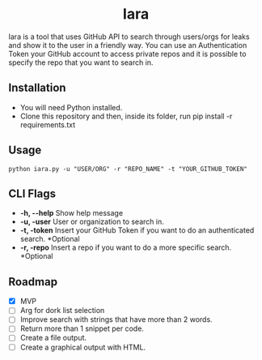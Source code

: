<p align="center">
</p>
<h1 align="center">
  Iara
</h1>
<p>
Iara is a tool that uses GitHub API to search through users/orgs for leaks and show it to the user in a friendly way. You can use an Authentication Token your GitHub account to access private repos and it is possible to specify the repo that you want to search in.
</p>

## Installation
- You will need Python installed.
- Clone this repository and then, inside its folder, run
  pip install -r requirements.txt
  
## Usage

  ```python iara.py -u "USER/ORG" -r "REPO_NAME" -t "YOUR_GITHUB_TOKEN"```

## CLI Flags

-  <b>-h, --help</b>   Show help message
-  <b>-u, -user</b>    User or organization to search in.
-  <b>-t, -token</b>   Insert your GitHub Token if you want to do an authenticated search. *Optional
-  <b>-r, -repo</b>    Insert a repo if you want to do a more specific search. *Optional

## Roadmap

- [x] MVP 
- [ ] Arg for dork list selection
- [ ] Improve search with strings that have more than 2 words.
- [ ] Return more than 1 snippet per code.
- [ ] Create a file output.
- [ ] Create a graphical output with HTML.
